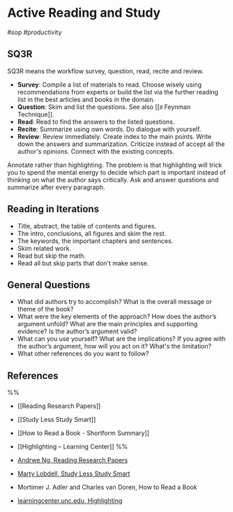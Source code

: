 # Active Reading and Study

#sop #productivity

## SQ3R

SQ3R means the workflow survey, question, read, recite and review.

- **Survey**: Compile a list of materials to read. Choose wisely using recommendations from experts or build the list via the further reading list in the best articles and books in the domain.
- **Question**: Skim and list the questions. See also [[♯ Feynman Technique]].
- **Read**: Read to find the answers to the listed questions.
- **Recite**: Summarize using own words. Do dialogue with yourself.
- **Review**: Review immediately. Create index to the main points. Write down the answers and summarization. Criticize instead of accept all the author's opinions. Connect with the existing concepts.

Annotate rather than highlighting.  The problem is that highlighting will trick you to spend the mental energy to decide which part is important instead of thinking on what the author says critically. Ask and answer questions and summarize after every paragraph.

## Reading in Iterations

- Title, abstract, the table of contents and figures.
- The intro, conclusions, all figures and skim the rest.
- The keywords, the important chapters and sentences.
- Skim related work.
- Read but skip the math.
- Read all but skip parts that don't make sense.

## General Questions

 - What did authors try to accomplish? What is the overall message or theme of the book?
 - What were the key elements of the approach? How does the author’s argument unfold? What are the main principles and supporting evidence? Is the author’s argument valid?
 - What can you use yourself? What are the implications? If you agree with the author’s argument, how will you act on it? What's the limitation?
 - What other references do you want to follow? 

## References
%%
- [[Reading Research Papers]]
- [[Study Less Study Smart]]
- [[How to Read a Book - Shortform Summary]]
- [[Highlighting – Learning Center]]
%%

- [Andrwe Ng, Reading Research Papers](https://www.youtube.com/watch?v=733m6qBH-jI)
- [Marty Lobdell, Study Less Study Smart](https://www.youtube.com/watch?v=IlU-zDU6aQ0)
- Mortimer J. Adler and Charles van Doren, How to Read a Book
- [learningcenter.unc.edu, Highlighting](https://learningcenter.unc.edu/tips-and-tools/using-highlighters/)